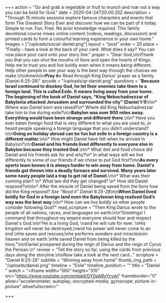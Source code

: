 +++
action = "Go and grab a vegetable or fruit to munch and roar out a way you can be bold for God."
date = 2020-04-24T20:00:25Z
description = "Through 15 minute sessions explore famous characters and events that form The Greatest Story Ever and discover how we can be part of it today.  Simple to run. Fun. Free. No prior knowledge required.  This family devotional course mixes online content (videos, readings, discussion) and printed cards to form a colourful learning experience in your own home."
images = ["/uploads/social-daniel.png"]
layout = "post"
order = 20
place = "Finally - have a look at the back of your card. What does it say? You can now place your card onto your story line."
prayer = "Dear God,\n\nThank you that you can shut the mouths of lions and open the hearts of Kings. Help me to trust you and live boldly even when it means being different. Help other people to see your way is the best way through the choices we make.\n\nAmen\n\n**Pray it+**  Read through King Darius’ prayer as a family. (Daniel 6:25-28)"
qrcode = "/uploads/qr-daniel.png"
questions = "**Because Israel continued to disobey God, he let their enemies take them to a foreign land. This is called Exile. It means living away from your home. The beginning of the book of Daniel says, “King Nebuchadnezzar of Babylonia attacked Jerusalem and surrounded the city” (Daniel 1:1)**\n\n* Where was Daniel born and raised?\n* Where did King Nebuchadnezzar take him to live during exile?\n\n**Babylon was over 900 miles away. Everything would have been strange and different there.**\n\n* Have you ever eaten foreign food that is very different to what you are used to, or heard people speaking a foreign language that you didn’t understand?\n\n**Going on holiday abroad can be fun but exile in a foreign country is a different matter.**\n\n* How might Daniel have felt when he arrived in Babylon?\n\n**Daniel and his friends lived differently to everyone else in Babylon because they trusted God.**\n\n* What diet and food choice did Daniel and his friends ask for and why?\n* In what ways will we live differently to some of our friends if we chose to put God first?\n\n**As every sports team knows it is always harder to win away from home.  Daniel's friends got thrown into a deadly furnace and survived. Many years later some nasty people laid a trap to get rid of Daniel.**\n\n* What was their cunning plan? \n* What law did they get changed? \n* How did Daniel respond?\n\n\n* After the miracle of Daniel being saved from the lions how did the King respond? _See “Read it” Daniel 6:25-28_\n\n**When Daniel lived boldly for God in a foreign land even the Babylonian king realised God’s way was the best way.**\n\n* How can we live boldly so other people consider following God?"
read_scripture = "Then King Darius wrote to the people of all nations, races, and languages on earth:\n\n“Greetings! I command that throughout my empire everyone should fear and respect Daniel's God.\n\n“He is a living God,   \nand he will rule for ever.   \nHis kingdom will never be destroyed,\nand his power will never come to an end.\nHe saves and rescues;\nhe performs wonders and miracles\nin heaven and on earth.\nHe saved Daniel from being killed by the lions.”\n\nDaniel prospered during the reign of Darius and the reign of Cyrus the Persian.\n"
review = "Tell the story so far, using the cards from previous days along the storyline.\n\nNow take a look at the next card…"
scripture = "Daniel 6:25-28"
subtitle = "Winning away from home"
thumb_img_path = "/uploads/daniel.png"
timeline = "Exile"
timeline_position = ""
title = "Daniel "
watch = "<iframe width=\"560\" height=\"315\" src=\"https://www.youtube.com/embed/GY0pARvYcyw\" frameborder=\"0\" allow=\"accelerometer; autoplay; encrypted-media; gyroscope; picture-in-picture\" allowfullscreen></iframe>"

+++
